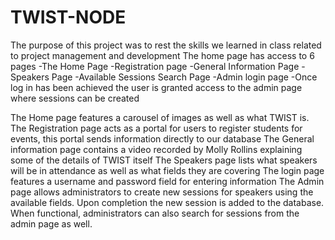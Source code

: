 # TWIST-NODE
The purpose of this project was to rest the skills we learned in class related to project management and development
The home page has access to 6 pages
  -The Home Page
  -Registration page
  -General Information Page
  -Speakers Page
  -Available Sessions Search Page
  -Admin login page
    -Once log in has been achieved the user is granted access to the admin page where sessions can be created
    
 The Home page features a carousel of images as well as what TWIST is.
 The Registration page acts as a portal for users to register students for events, this portal sends information directly to our database
 The General information page contains a video recorded by Molly Rollins explaining some of the details of TWIST itself
 The Speakers page lists what speakers will be in attendance as well as what fields they are covering
 The login page features a username and password field for entering information
 The Admin page allows administrators to create new sessions for speakers using the available fields. Upon completion the new session is added to the database. When functional, administrators can also search for sessions from the admin page as well.
 
